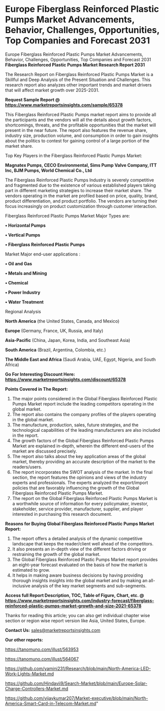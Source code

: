 # Europe Fiberglass Reinforced Plastic Pumps Market Advancements, Behavior, Challenges, Opportunities, Top Companies and Forecast 2031
Europe Fiberglass Reinforced Plastic Pumps Market Advancements, Behavior, Challenges, Opportunities, Top Companies and Forecast 2031
<strong>Fiberglass Reinforced Plastic Pumps Market Research Report 2031</strong>

The Research Report on Fiberglass Reinforced Plastic Pumps Market is a Skillful and Deep Analysis of the Present Situation and Challenges. This research report also analyzes other important trends and market drivers that will affect market growth over 2025-2031.

<strong>Request Sample Report @ <a href=https://www.marketreportsinsights.com/sample/65378>https://www.marketreportsinsights.com/sample/65378</a></strong>

This Fiberglass Reinforced Plastic Pumps market report aims to provide all the participants and the vendors will all the details about growth factors, shortcomings, threats, and the profitable opportunities that the market will present in the near future. The report also features the revenue share, industry size, production volume, and consumption in order to gain insights about the politics to contest for gaining control of a large portion of the market share.

Top Key Players in the Fiberglass Reinforced Plastic Pumps Market:

<strong>Magnatex Pumps, CECO Environmental, Sims Pump Valve Company, ITT Inc, BJM Pumps, World Chemical Co., Ltd</strong>

The Fiberglass Reinforced Plastic Pumps Industry is severely competitive and fragmented due to the existence of various established players taking part in different marketing strategies to increase their market share. The vendors operating in the market are profiled based on price, quality, brand, product differentiation, and product portfolio. The vendors are turning their focus increasingly on product customization through customer interaction.

Fiberglass Reinforced Plastic Pumps Market Major Types are:

<strong>• Horizontal Pumps

• Vertical Pumps

• Fiberglass Reinforced Plastic Pumps</strong>

Market Major end-user applications :

<strong>• Oil and Gas

• Metals and Mining

• Chemical

• Power Industry

• Water Treatment</strong>

Regional Analysis

</u><strong><b>North America</b></strong> (the United States, Canada, and Mexico)

<strong><b>Europe </b></strong>(Germany, France, UK, Russia, and Italy)

<strong><b>Asia-Pacific</b></strong> (China, Japan, Korea, India, and Southeast Asia)

<strong><b>South America</b></strong> (Brazil, Argentina, Colombia, etc.)

<strong><b>The Middle East and Africa</b></strong> (Saudi Arabia, UAE, Egypt, Nigeria, and South Africa)

<strong>Go For Interesting Discount Here: <a href=https://www.marketreportsinsights.com/discount/65378>https://www.marketreportsinsights.com/discount/65378</a></strong>

<strong>Points Covered in The Report:</strong>
<ol>
  <li>The major points considered in the Global Fiberglass Reinforced Plastic Pumps Market report include the leading competitors operating in the global market.</li>
  <li>The report also contains the company profiles of the players operating in the global market.</li>
  <li>The manufacture, production, sales, future strategies, and the technological capabilities of the leading manufacturers are also included in the report.</li>
  <li>The growth factors of the Global Fiberglass Reinforced Plastic Pumps Market are explained in-depth, wherein the different end-users of the market are discussed precisely.</li>
  <li>The report also talks about the key application areas of the global market, thereby providing an accurate description of the market to the readers/users.</li>
  <li>The report incorporates the SWOT analysis of the market. In the final section, the report features the opinions and views of the industry experts and professionals. The experts analyzed the export/import policies that are favorably influencing the growth of the Global Fiberglass Reinforced Plastic Pumps Market.</li>
  <li>The report on the Global Fiberglass Reinforced Plastic Pumps Market is a worthwhile source of information for every policymaker, investor, stakeholder, service provider, manufacturer, supplier, and player interested in purchasing this research document.</li>
</ol>
<strong>Reasons for Buying Global Fiberglass Reinforced Plastic Pumps Market Report:</strong>

<ol>
  <li>The report offers a detailed analysis of the dynamic competitive landscape that keeps the reader/client well ahead of the competitors.</li>
  <li>It also presents an in-depth view of the different factors driving or restraining the growth of the global market.</li>
  <li>The Global Fiberglass Reinforced Plastic Pumps Market report provides an eight-year forecast evaluated on the basis of how the market is estimated to grow.</li>
  <li>It helps in making aware business decisions by having providing thorough insights insights into the global market and by making an all-inclusive analysis of the key market segments and sub-segments.</li>
</ol>
<strong>Access full Report Description, TOC, Table of Figure, Chart, etc. @ <a href=https://www.marketreportsinsights.com/industry-forecast/fiberglass-reinforced-plastic-pumps-market-growth-and-size-2021-65378>https://www.marketreportsinsights.com/industry-forecast/fiberglass-reinforced-plastic-pumps-market-growth-and-size-2021-65378</a></strong>


Thanks for reading this article; you can also get individual chapter wise section or region wise report version like Asia, United States, Europe.

<strong>Contact Us:</strong>
sales@marketreportsinsights.com

<strong>Our other reports:</strong>

<a href=https://tanomuno.com/illust/563953>https://tanomuno.com/illust/563953</a>

<a href=https://tanomuno.com/illust/564067>https://tanomuno.com/illust/564067</a>

<a href=https://github.com/yamini231/Research/blob/main/North-America-LED-Work-Lights-Market.md>https://github.com/yamini231/Research/blob/main/North-America-LED-Work-Lights-Market.md</a>

<a href=https://github.com/Hindavii9/Search-Market/blob/main/Europe-Solar-Charge-Controllers-Market.md>https://github.com/Hindavii9/Search-Market/blob/main/Europe-Solar-Charge-Controllers-Market.md</a>

<a href=https://github.com/vijaykumar207/Market-executive/blob/main/North-America-Smart-Card-in-Telecom-Market.md>https://github.com/vijaykumar207/Market-executive/blob/main/North-America-Smart-Card-in-Telecom-Market.md</a>"
